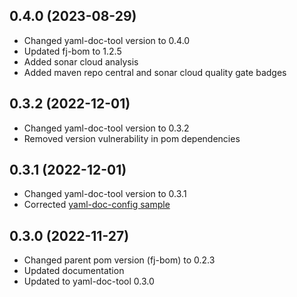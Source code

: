 0.4.0 (2023-08-29)
------------------
* Changed yaml-doc-tool version to 0.4.0
* Updated fj-bom to 1.2.5
* Added sonar cloud analysis
* Added maven repo central and sonar cloud quality gate badges

0.3.2 (2022-12-01)
------------------
* Changed yaml-doc-tool version to 0.3.2
* Removed version vulnerability in pom dependencies

0.3.1 (2022-12-01)
------------------
* Changed yaml-doc-tool version to 0.3.1
* Corrected [yaml-doc-config sample](src/test/resources/yaml-doc-config.xml)

0.3.0 (2022-11-27)
------------------
* Changed parent pom version (fj-bom) to 0.2.3
* Updated documentation
* Updated to yaml-doc-tool 0.3.0